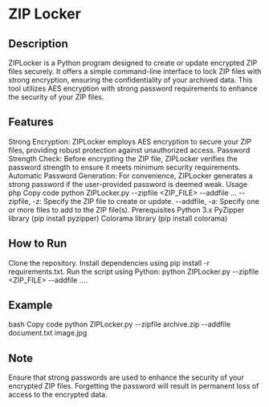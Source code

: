 # ZIP Locker

## Description
ZIPLocker is a Python program designed to create or update encrypted ZIP files securely. It offers a simple command-line interface to lock ZIP files with strong encryption, ensuring the confidentiality of your archived data. This tool utilizes AES encryption with strong password requirements to enhance the security of your ZIP files.

## Features
Strong Encryption: ZIPLocker employs AES encryption to secure your ZIP files, providing robust protection against unauthorized access.
Password Strength Check: Before encrypting the ZIP file, ZIPLocker verifies the password strength to ensure it meets minimum security requirements.
Automatic Password Generation: For convenience, ZIPLocker generates a strong password if the user-provided password is deemed weak.
Usage
php
Copy code
python ZIPLocker.py --zipfile <ZIP_FILE> --addfile <FILE1> <FILE2> ...
--zipfile, -z: Specify the ZIP file to create or update.
--addfile, -a: Specify one or more files to add to the ZIP file(s).
Prerequisites
Python 3.x
PyZipper library (pip install pyzipper)
Colorama library (pip install colorama)
## How to Run
Clone the repository.
Install dependencies using pip install -r requirements.txt.
Run the script using Python: python ZIPLocker.py --zipfile <ZIP_FILE> --addfile <FILE1> <FILE2> ....
## Example
bash
Copy code
python ZIPLocker.py --zipfile archive.zip --addfile document.txt image.jpg
## Note
Ensure that strong passwords are used to enhance the security of your encrypted ZIP files.
Forgetting the password will result in permanent loss of access to the encrypted data.
